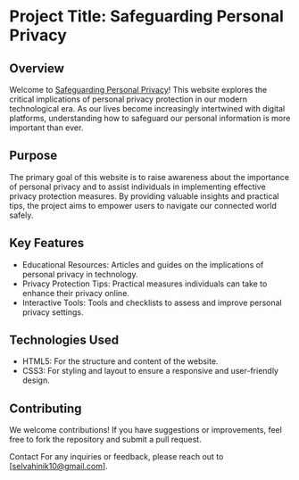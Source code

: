 # **Project Title: Safeguarding Personal Privacy**

## Overview
Welcome to [Safeguarding Personal Privacy](https://selvxhini-10.github.io/PersonalPrivacyWebsite/)! This website explores the critical implications of personal privacy protection in our modern technological era. As our lives become increasingly intertwined with digital platforms, understanding how to safeguard our personal information is more important than ever. 

## Purpose
The primary goal of this website is to raise awareness about the importance of personal privacy and to assist individuals in implementing effective privacy protection measures. By providing valuable insights and practical tips, the project aims to empower users to navigate our connected world safely.

## Key Features
- Educational Resources: Articles and guides on the implications of personal privacy in technology.
- Privacy Protection Tips: Practical measures individuals can take to enhance their privacy online.
- Interactive Tools: Tools and checklists to assess and improve personal privacy settings.

## Technologies Used 
- HTML5: For the structure and content of the website.
- CSS3: For styling and layout to ensure a responsive and user-friendly design.

## Contributing
We welcome contributions! If you have suggestions or improvements, feel free to fork the repository and submit a pull request.

Contact
For any inquiries or feedback, please reach out to [selvahinik10@gmail.com].

